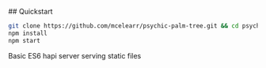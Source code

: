 ## Quickstart

```bash
git clone https://github.com/mcelearr/psychic-palm-tree.git && cd psychic-palm-tree
npm install
npm start
```

Basic ES6 hapi server serving static files
